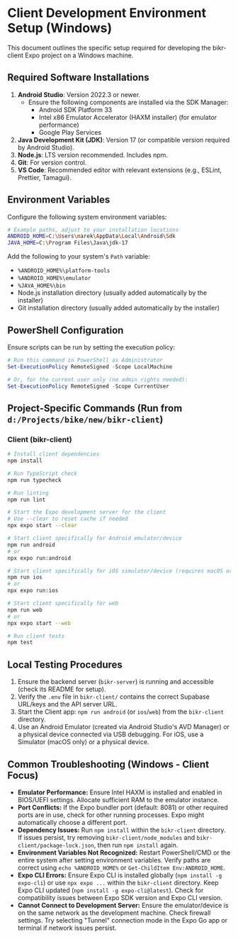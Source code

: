 # Client Development Environment Setup (Windows)

This document outlines the specific setup required for developing the bikr-client Expo project on a Windows machine.

## Required Software Installations
1.  **Android Studio**: Version 2022.3 or newer.
    *   Ensure the following components are installed via the SDK Manager:
        *   Android SDK Platform 33
        *   Intel x86 Emulator Accelerator (HAXM installer) (for emulator performance)
        *   Google Play Services
2.  **Java Development Kit (JDK)**: Version 17 (or compatible version required by Android Studio).
3.  **Node.js**: LTS version recommended. Includes npm.
4.  **Git**: For version control.
5.  **VS Code**: Recommended editor with relevant extensions (e.g., ESLint, Prettier, Tamagui).

## Environment Variables
Configure the following system environment variables:

```bash
# Example paths, adjust to your installation locations
ANDROID_HOME=C:\Users\marek\AppData\Local\Android\Sdk
JAVA_HOME=C:\Program Files\Java\jdk-17
```

Add the following to your system's `Path` variable:
*   `%ANDROID_HOME%\platform-tools`
*   `%ANDROID_HOME%\emulator`
*   `%JAVA_HOME%\bin`
*   Node.js installation directory (usually added automatically by the installer)
*   Git installation directory (usually added automatically by the installer)

## PowerShell Configuration
Ensure scripts can be run by setting the execution policy:

```powershell
# Run this command in PowerShell as Administrator
Set-ExecutionPolicy RemoteSigned -Scope LocalMachine

# Or, for the current user only (no admin rights needed):
Set-ExecutionPolicy RemoteSigned -Scope CurrentUser
```

## Project-Specific Commands (Run from `d:/Projects/bike/new/bikr-client`)

### Client (bikr-client)
```bash
# Install client dependencies
npm install

# Run TypeScript check
npm run typecheck

# Run linting
npm run lint

# Start the Expo development server for the client
# Use --clear to reset cache if needed
npx expo start --clear

# Start client specifically for Android emulator/device
npm run android
# or
npx expo run:android

# Start client specifically for iOS simulator/device (requires macOS or Expo EAS)
npm run ios
# or
npx expo run:ios

# Start client specifically for web
npm run web
# or
npx expo start --web

# Run client tests
npm test
```

## Local Testing Procedures
1.  Ensure the backend server (`bikr-server`) is running and accessible (check its README for setup).
2.  Verify the `.env` file in `bikr-client/` contains the correct Supabase URL/keys and the API server URL.
3.  Start the Client app: `npm run android` (or `ios`/`web`) from the `bikr-client` directory.
4.  Use an Android Emulator (created via Android Studio's AVD Manager) or a physical device connected via USB debugging. For iOS, use a Simulator (macOS only) or a physical device.

## Common Troubleshooting (Windows - Client Focus)
*   **Emulator Performance:** Ensure Intel HAXM is installed and enabled in BIOS/UEFI settings. Allocate sufficient RAM to the emulator instance.
*   **Port Conflicts:** If the Expo bundler port (default: 8081) or other required ports are in use, check for other running processes. Expo might automatically choose a different port.
*   **Dependency Issues:** Run `npm install` within the `bikr-client` directory. If issues persist, try removing `bikr-client/node_modules` and `bikr-client/package-lock.json`, then run `npm install` again.
*   **Environment Variables Not Recognized:** Restart PowerShell/CMD or the entire system after setting environment variables. Verify paths are correct using `echo %ANDROID_HOME%` or `Get-ChildItem Env:ANDROID_HOME`.
*   **Expo CLI Errors:** Ensure Expo CLI is installed globally (`npm install -g expo-cli`) or use `npx expo ...` within the `bikr-client` directory. Keep Expo CLI updated (`npm install -g expo-cli@latest`). Check for compatibility issues between Expo SDK version and Expo CLI version.
*   **Cannot Connect to Development Server:** Ensure the emulator/device is on the same network as the development machine. Check firewall settings. Try selecting "Tunnel" connection mode in the Expo Go app or terminal if network issues persist.
